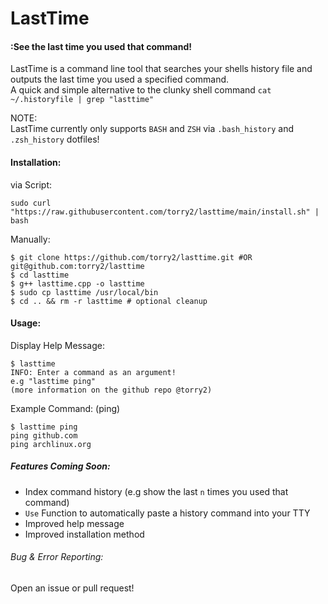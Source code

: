 # LastTime
#### :See the last time you used that command!
  
LastTime is a command line tool that searches your shells history file and outputs the last time you used a specified command.  
A quick and simple alternative to the clunky shell command `cat ~/.historyfile | grep "lasttime"`
  
NOTE:  
LastTime currently only supports `BASH` and `ZSH` via `.bash_history` and `.zsh_history` dotfiles!  
  
#### Installation:
via Script:  
```
sudo curl "https://raw.githubusercontent.com/torry2/lasttime/main/install.sh" | bash
```
  
Manually:  
```
$ git clone https://github.com/torry2/lasttime.git #OR git@github.com:torry2/lasttime
$ cd lasttime
$ g++ lasttime.cpp -o lasttime
$ sudo cp lasttime /usr/local/bin
$ cd .. && rm -r lasttime # optional cleanup
```

#### Usage:
  
Display Help Message:  
```
$ lasttime
INFO: Enter a command as an argument! 
e.g "lasttime ping" 
(more information on the github repo @torry2)
```
Example Command: (ping)  
```
$ lasttime ping
ping github.com
ping archlinux.org
```
  
##### Features Coming Soon:  
- Index command history (e.g show the last `n` times you used that command)  
- `Use` Function to automatically paste a history command into your TTY  
- Improved help message
- Improved installation method
  
###### Bug & Error Reporting:  
Open an issue or pull request!  

